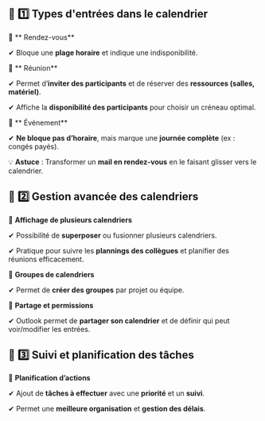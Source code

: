 ## 🔹 **1️⃣️ Types d'entrées dans le calendrier**

📌 ** Rendez-vous**

✔ Bloque une **plage horaire** et indique une indisponibilité.

📌 ** Réunion**

✔ Permet d’**inviter des participants** et de réserver des **ressources (salles, matériel)**.

✔ Affiche la **disponibilité des participants** pour choisir un créneau optimal.

📌 ** Événement**

✔ **Ne bloque pas d’horaire**, mais marque une **journée complète** (ex : congés payés).

💡 **Astuce** : Transformer un **mail en rendez-vous** en le faisant glisser vers le calendrier.



## 🔹 **2️⃣️ Gestion avancée des calendriers**

📌 **Affichage de plusieurs calendriers**

✔ Possibilité de **superposer** ou fusionner plusieurs calendriers.

✔ Pratique pour suivre les **plannings des collègues** et planifier des réunions efficacement.

📌 **Groupes de calendriers**

✔ Permet de **créer des groupes** par projet ou équipe.

📌 **Partage et permissions**

✔ Outlook permet de **partager son calendrier** et de définir qui peut voir/modifier les entrées.



## 🔹 **3️⃣️ Suivi et planification des tâch**es

📌 **Planification d’actions**

✔ Ajout de **tâches à effectuer** avec une **priorité** et un **suivi**.

✔ Permet une **meilleure organisation** et **gestion des délais**.



